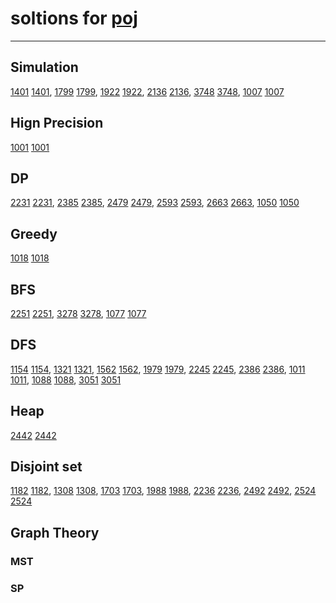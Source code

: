 # soltions for [poj](http://poj.org/)
-------------------------------------

## Simulation

[1401] [1401], [1799] [1799], [1922] [1922], [2136] [2136], [3748] [3748],
[1007] [1007]

## Hign Precision

[1001] [1001]

## DP

[2231] [2231], [2385] [2385], [2479] [2479], [2593] [2593], [2663] [2663],
[1050] [1050]

## Greedy

[1018] [1018]

## BFS

[2251] [2251], [3278] [3278], [1077] [1077]

## DFS

[1154] [1154], [1321] [1321], [1562] [1562], [1979] [1979], [2245] [2245],
[2386] [2386], [1011] [1011], [1088] [1088], [3051] [3051]

## Heap

[2442] [2442]

## Disjoint set

[1182] [1182], [1308] [1308], [1703] [1703], [1988] [1988], [2236] [2236],
[2492] [2492], [2524] [2524]

## Graph Theory

### MST

### SP

[1001]: https://github.com/zj-1/poj/blob/master/solutions/poj1001.cpp
[1007]: https://github.com/zj-1/poj/blob/master/solutions/poj1007.cpp
[1011]: https://github.com/zj-1/poj/blob/master/solutions/poj1011.cpp
[1018]: https://github.com/zj-1/poj/blob/master/solutions/poj1018.cpp
[1050]: https://github.com/zj-1/poj/blob/master/solutions/poj1050.cpp
[1077]: https://github.com/zj-1/poj/blob/master/solutions/poj1077.cpp
[1088]: https://github.com/zj-1/poj/blob/master/solutions/poj1088.cpp
[1154]: https://github.com/zj-1/poj/blob/master/solutions/poj1154.cpp
[1182]: https://github.com/zj-1/poj/blob/master/solutions/poj1182.cpp
[1308]: https://github.com/zj-1/poj/blob/master/solutions/poj1308.cpp
[1321]: https://github.com/zj-1/poj/blob/master/solutions/poj1321.cpp
[1401]: https://github.com/zj-1/poj/blob/master/solutions/poj1401.cpp
[1562]: https://github.com/zj-1/poj/blob/master/solutions/poj1562.cpp
[1703]: https://github.com/zj-1/poj/blob/master/solutions/poj1703.cpp
[1799]: https://github.com/zj-1/poj/blob/master/solutions/poj1799.cpp
[1922]: https://github.com/zj-1/poj/blob/master/solutions/poj1922.cpp
[1979]: https://github.com/zj-1/poj/blob/master/solutions/poj1979.cpp
[1988]: https://github.com/zj-1/poj/blob/master/solutions/poj1988.cpp
[2136]: https://github.com/zj-1/poj/blob/master/solutions/poj2136.cpp
[2231]: https://github.com/zj-1/poj/blob/master/solutions/poj2231.cpp
[2236]: https://github.com/zj-1/poj/blob/master/solutions/poj2236.cpp
[2245]: https://github.com/zj-1/poj/blob/master/solutions/poj2245.cpp
[2251]: https://github.com/zj-1/poj/blob/master/solutions/poj2251.cpp
[2385]: https://github.com/zj-1/poj/blob/master/solutions/poj2385.cpp
[2386]: https://github.com/zj-1/poj/blob/master/solutions/poj2386.cpp
[2442]: https://github.com/zj-1/poj/blob/master/solutions/poj2442.cpp
[2479]: https://github.com/zj-1/poj/blob/master/solutions/poj2479.cpp
[2492]: https://github.com/zj-1/poj/blob/master/solutions/poj2492.cpp
[2524]: https://github.com/zj-1/poj/blob/master/solutions/poj2524.cpp
[2593]: https://github.com/zj-1/poj/blob/master/solutions/poj2593.cpp
[2663]: https://github.com/zj-1/poj/blob/master/solutions/poj2663.cpp
[3278]: https://github.com/zj-1/poj/blob/master/solutions/poj3278.cpp
[3748]: https://github.com/zj-1/poj/blob/master/solutions/poj3748.cpp
[3051]: https://github.com/zj-1/poj/blob/master/solutions/poj3051.cpp

